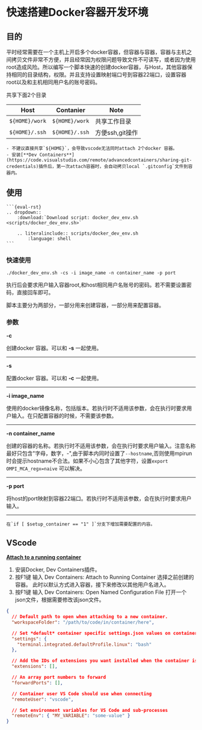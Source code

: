 # 快速搭建Docker容器开发环境
## 目的
平时经常需要在一个主机上开启多个docker容器，但容器与容器，容器与主机之间拷贝文件非常不方便，并且经常因为权限问题导致文件不可读写，或者因为使用root造成风险。所以编写一个脚本快速的创建docker容器，与Host，其他容器保持相同的目录结构，权限。并且支持设置映射端口号到容器22端口，设置容器root以及和主机相同用户名的账号密码。

共享下面2个目录

Host | Contanier | Note
---------|----------|---------
`${HOME}/work` | `${HOME}/work` | 共享工作目录
`${HOME}/.ssh` | `${HOME}/.ssh` | 方便ssh,git操作

```{note}
- 不建议直接共享`${HOME}`，会导致vscode无法同时attach 2个docker 容器。
- 安装[**Dev Containers**](https://code.visualstudio.com/remote/advancedcontainers/sharing-git-credentials)插件后，第一次attach容器时，会自动拷贝local `.gitconfig`文件到容器内。
```

## 使用
````{div} full-width
```{eval-rst}
.. dropdown::
    :download:`Download script: docker_dev_env.sh <scripts/docker_dev_env.sh>`

    .. literalinclude:: scripts/docker_dev_env.sh
        :language: shell
```
````

### 快速使用
```shell
./docker_dev_env.sh -cs -i image_name -n container_name -p port
```
执行后会要求用户输入容器root,和host相同用户名账号的密码。若不需要设置密码，直接回车即可。

脚本主要分为两部分，一部分用来创建容器，一部分用来配置容器。

### 参数
**-c**

创建docker 容器。可以和 **-s** 一起使用。

-----------------

**-s**

配置docker 容器。可以和 **-c** 一起使用。

-----------------

**-i image_name**

使用的docker镜像名称，包括版本。若执行时不适用该参数，会在执行时要求用户输入。在只配置容器的时候，不需要该参数。

-----------------

**-n container_name**

创建的容器的名称。若执行时不适用该参数，会在执行时要求用户输入。注意名称最好只包含"字母，数字，-",由于脚本内同时设置了`--hostname`,否则使用mpirun 时会提示hostname不合法。如果不小心包含了其他字符，设置`export OMPI_MCA_regx=naive` 可以解决。

-----------------

**-p port**

将host的port映射到容器22端口。若执行时不适用该参数，会在执行时要求用户输入。

-----------------

```{note}
在`if [ $setup_container == "1" ]`分支下增加需要配置的内容。
```

## VScode 
[**Attach to a running container**](https://code.visualstudio.com/docs/devcontainers/attach-container)

1. 安装Docker, Dev Containers插件。
2. 按F1键 输入 Dev Containers: Attach to Running Container 选择之前创建的容器。
此时以默认方式进入容器，接下来修改以其他用户名进入。
3. 按F1键 输入 Dev Containers: Open Named Configuration File 打开一个json文件，根据需要修改该json文件。
```json
{
  // Default path to open when attaching to a new container.
  "workspaceFolder": "/path/to/code/in/container/here",

  // Set *default* container specific settings.json values on container create.
  "settings": {
    "terminal.integrated.defaultProfile.linux": "bash"
  },

  // Add the IDs of extensions you want installed when the container is created.
  "extensions": [],

  // An array port numbers to forward
  "forwardPorts": [],

  // Container user VS Code should use when connecting
  "remoteUser": "vscode",

  // Set environment variables for VS Code and sub-processes
  "remoteEnv": { "MY_VARIABLE": "some-value" }
}
```